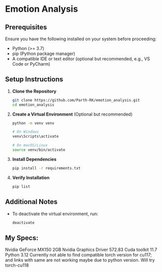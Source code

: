 # Emotion Analysis

## Prerequisites

Ensure you have the following installed on your system before proceeding:

- Python (>= 3.7)
- pip (Python package manager)
- A compatible IDE or text editor (optional but recommended, e.g., VS Code or PyCharm)

## Setup Instructions

1. **Clone the Repository**
   
   ```bash
   git clone https://github.com/Parth-RK/emotion_analysis.git
   cd emotion_analysis
   ```

2. **Create a Virtual Environment** (Optional but recommended)

   ```bash
   python -m venv venv
   ```
   ```bash
   # On Windows
   venv\Scripts\activate
   ```
   ```bash
   # On macOS/Linux
   source venv/bin/activate
   ```

3. **Install Dependencies**

   ```bash
   pip install -r requirements.txt
   ```

4. **Verify Installation**

   ```bash
   pip list
   ```

## Additional Notes

- To deactivate the virtual environment, run:
  ```bash
  deactivate
  ```

## My Specs:
Nvidia GeForce MX150 2GB
Nvidia Graphics Driver 572.83
Cuda toolkit 11.7
Python 3.12
Currently not able to find compatible torch version for cu117; and links with same are not working maybe due to python version.
Will try torch-cu118